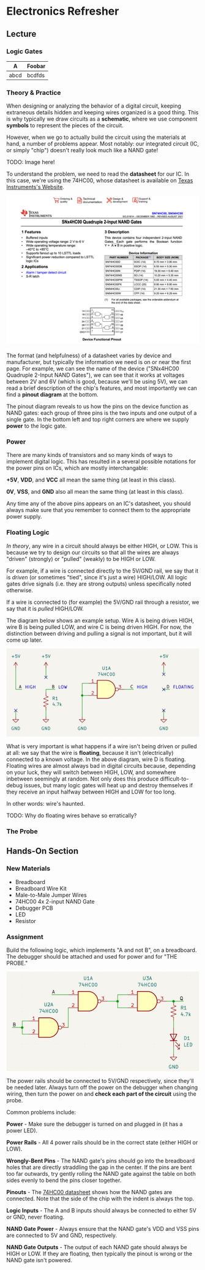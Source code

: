 # Electronics Refresher

## Lecture 

### Logic Gates

| A    | Foobar |
|------|--------|
| abcd | bcdfds |

### Theory & Practice

When designing or analyzing the behavior of a digital circuit,
keeping extraneous details hidden and keeping wires organized is a good thing.
This is why typically we draw circuits as a **schematic**,
where we use component **symbols** to represent the pieces of the circuit.

However, when we go to actually build the circuit using the materials at hand, a number of problems appear.
Most notably: our integrated circuit (IC, or simply "chip") doesn't really look much like a NAND gate!

TODO: Image here!

To understand the problem, we need to read the **datasheet** for our IC.
In this case, we're using the 74HC00, whose datasheet is available on [Texas Instruments's Website](https://www.ti.com/lit/ds/symlink/sn74hc00.pdf).

![First page of the 74HC00's datasheet](images/datasheet.png)

The format (and helpfulness) of a datasheet varies by device and manufacturer,
but typically the information we need is on or near the first page.
For example, we can see the name of the device ("SNx4HC00 Quadruple 2-Input NAND Gates"),
we can see that it works at voltages between 2V and 6V (which is good, because we'll be using 5V),
we can read a brief description of the chip's features,
and most importantly we can find a **pinout diagram** at the bottom.

The pinout diagram reveals to us how the pins on the device function as NAND gates:
each group of three pins is the two inputs and one output of a single gate.
In the bottom left and top right corners are where we supply **power** to the logic gate.

### Power

There are many kinds of transistors and so many kinds of ways to implement digital logic.
This has resulted in a several possible notations for the power pins on ICs, which are mostly interchangable:

**+5V**, **VDD**, and **VCC** all mean the same thing (at least in this class).

**0V**, **VSS**, and **GND** also all mean the same thing (at least in this class).

Any time any of the above pins appears on an IC's datasheet,
you should always make sure that you remember to connect them to the appropriate power supply.

### Floating Logic

_In theory_, any wire in a circuit should always be either HIGH, or LOW.
This is because we try to design our circuits so that all the wires are always
"driven" (strongly) or "pulled" (weakly) to be HIGH or LOW.

For example, if a wire is connected directly to the 5V/GND rail,
we say that it is *driven* (or sometimes "tied", since it's just a wire) HIGH/LOW.
All logic gates drive signals (i.e. they are strong outputs) unless specifically noted otherwise.

If a wire is connected to (for example) the 5V/GND rail through a resistor,
we say that it is *pulled* HIGH/LOW.

The diagram below shows an example setup.
Wire A is being driven HIGH, wire B is being pulled LOW, and wire C is being driven HIGH.
For now, the distinction between driving and pulling a signal is not important, but it will come up later.

![High, low, and floating signals](images/high_low_floating.png)

What is very important is what happens if a wire isn't being driven or pulled at all:
we say that the wire is **floating**, because it isn't (electrically) connected to a known voltage.
In the above diagram, wire D is floating.
Floating wires are almost always bad in digital circuits because,
depending on your luck, they will switch between HIGH, LOW, and somewhere inbetween seemingly at random.
Not only does this produce difficult-to-debug issues,
but many logic gates will heat up and destroy themselves if they receive an input halfway between HIGH and LOW for too long.

In other words: wire's haunted.

<div class="warning">

TODO: Why do floating wires behave so erratically?

</div>

### The Probe


## Hands-On Section

### New Materials

- Breadboard
- Breadboard Wire Kit
- Male-to-Male Jumper Wires
- 74HC00 4x 2-input NAND Gate
- Debugger PCB
- LED
- Resistor

### Assignment

Build the following logic, which implements "A and not B", on a breadboard.
The debugger should be attached and used for power and for "THE PROBE."

![Schematic for the assignment](images/nand_gate_schematic.png)

The power rails should be connected to 5V/GND respectively, since they'll be needed later.
Always turn off the power on the debugger when changing wiring,
then turn the power on and **check each part of the circuit** using the probe.

Common problems include:

**Power** - Make sure the debugger is turned on and plugged in (it has a power LED).

**Power Rails** - All 4 power rails should be in the correct state (either HIGH or LOW).

**Wrongly-Bent Pins** - The NAND gate's pins should go into the breadboard holes
that are directly straddling the gap in the center. If the pins are bent too far outwards,
try gently rolling the NAND gate against the table on both sides evenly to bend the pins closer together.

**Pinouts** - The [74HC00 datasheet](https://www.ti.com/lit/ds/symlink/sn74hc00.pdf)
shows how the NAND gates are connected. Note that the side of the chip with the indent is always the top.

**Logic Inputs** - The A and B inputs should always be connected to either 5V or GND, never floating.

**NAND Gate Power** - Always ensure that the NAND gate's VDD and VSS pins are connected to 5V and GND,
respectively.

**NAND Gate Outputs** - The output of each NAND gate should always be HIGH or LOW.
If they are floating, then typically the pinout is wrong or the NAND gate isn't powered.